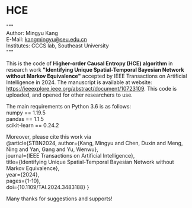 # HCE
"""  
Author: Mingyu Kang   
E-Mail: kangmingyu@seu.edu.cn   
Institutes: CCCS lab, Southeast University   
"""   

This is the code of **Higher-order Causal Entropy (HCE) algorithm** in research work **"Identifying Unique Spatial-Temporal Bayesian Network without Markov Equivalence"** accepted by IEEE Transactions on Artificial Intelligence in 2024. The manuscript is available at website: https://ieeexplore.ieee.org/abstract/document/10723109. This code is uploaded, and opened for other researchers to use.

The main requirements on Python 3.6 is as follows:   
numpy == 1.19.5   
pandas == 1.1.5   
scikit-learn == 0.24.2   

Moreover, please cite this work via  
@article{STBN2024, 
  author={Kang, Mingyu and Chen, Duxin and Meng, Ning and Yan, Gang and Yu, Wenwu},  
  journal={IEEE Transactions on Artificial Intelligence},    
  title={Identifying Unique Spatial-Temporal Bayesian Network without Markov Equivalence},    
  year={2024},   
  pages={1-10},   
  doi={10.1109/TAI.2024.3483188} 
}

Many thanks for suggestions and supports!
